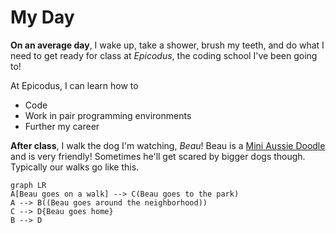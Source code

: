 # My Day

**On an average day**, I wake up, take a shower, brush my teeth, and do what I need to get ready for class at _Epicodus_, the coding school I've been going to!

At Epicodus, I can learn how to
* Code
* Work in pair programming environments
* Further my career

**After class**, I walk the dog I'm watching, _Beau_! Beau is a [Mini Aussie Doodle](https://www.hepper.com/miniature-aussiedoodle/) and is very friendly! Sometimes he'll get scared by bigger dogs though. Typically our walks go like this.

```mermaid
graph LR
A[Beau goes on a walk] --> C(Beau goes to the park)
A --> B((Beau goes around the neighborhood))
C --> D{Beau goes home}
B --> D
